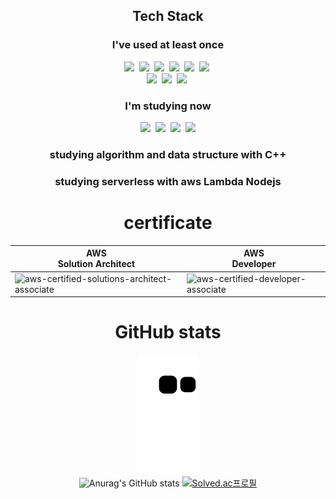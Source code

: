 <h2 align="center">Tech Stack</h2>
<h3 align="center">I've used at least once</h3>
<p align="center">
<img src="https://img.shields.io/badge/Java-orange?style=flat-square&logo=Java&logoColor=white"/></a>&nbsp
<img src="https://img.shields.io/badge/springboot-green?style=flat-square&logo=springboot&logoColor=white"/></a>&nbsp
<img src="https://img.shields.io/badge/MySQL-skyblue?style=flat-square&logo=MySQL&logoColor=white"/></a>&nbsp
<img src="https://img.shields.io/badge/springboot-6DB33F?style=flat-square&logo=springboot&logoColor=white"/></a>&nbsp
<img src="https://img.shields.io/badge/Go-00ADD8?style=flat-square&logo=Go&logoColor=white"/></a>&nbsp
<img src="https://img.shields.io/badge/vue-FC08D?style=flat-square&logo=vuedotjs&logoColor=white"/></a>&nbsp
<br/>
<img src="https://img.shields.io/badge/MySQL-4479A1?style=flat-square&logo=MySQL&logoColor=white"/></a>&nbsp
<img src="https://img.shields.io/badge/mongodb-47A248?style=flat-square&logo=mongodb&logoColor=white"/></a>&nbsp
<img src="https://img.shields.io/badge/postgresql-4169E1?style=flat-square&logo=postgresql&logoColor=white"/></a>&nbsp



</p>
<h3 align="center">I'm studying now</h3>
<p align="center">
<img src="https://img.shields.io/badge/JavaScript-F7DF1E?style=flat-square&logo=JavaScript&logoColor=white"/></a>&nbsp
<img src="https://img.shields.io/badge/nodejs-339933?style=flat-square&logo=nodedotjs&logoColor=white"/></a>&nbsp
<img src="https://img.shields.io/badge/C++-00599C?style=flat-square&logo=cplusplus&logoColor=white"/></a>&nbsp
<img src="https://img.shields.io/badge/AWS-333333?style=flat-square&logo=amazonaws&logoColor=white"/></a>
</p>

<h3 align="center">studying algorithm and data structure with C++</h3>
<h3 align="center">studying serverless with aws Lambda Nodejs</h3>

<div align="center">
<h1>certificate</h1>

|AWS <br/>Solution Architect|AWS <br/>Developer|
|------|---|
|![aws-certified-solutions-architect-associate](https://user-images.githubusercontent.com/91775368/219571477-4647eb98-cae0-4e15-8458-3ebb268c01fe.png)|![aws-certified-developer-associate](https://user-images.githubusercontent.com/91775368/219571487-f39e86cd-0b89-4dca-8ffe-52e0ff9d8818.png)|


</div>

<div align="center">
<h1>GitHub stats</h1>

![snake gif](https://github.com/Lsapee/Lsapee/blob/output/github-contribution-grid-snake.svg)
<br/>
![Anurag's GitHub stats](https://github-readme-stats.vercel.app/api?username=LSapee&show_icons=true&theme=radical)
[![Solved.ac프로필](http://mazassumnida.wtf/api/generate_badge?boj=tkvl94)](https://solved.ac/profile/tkvl94)


</div>
<!--
**LSapee/LSapee** is a ✨ _special_ ✨ repository because its `README.md` (this file) appears on your GitHub profile.

Here are some ideas to get you starte

- 🔭 I’m currently working on ...
- 🌱 I’m currently learning ...
- 👯 I’m looking to collaborate on ...
- 🤔 I’m looking for help with ...
- 💬 Ask me about ...
- 📫 How to reach me: ...
- 😄 Pronouns: ...
- ⚡ Fun fact: ...
-->
